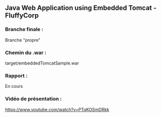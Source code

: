 ## Java Web Application using Embedded Tomcat - FluffyCorp

### Branche finale : 
Branche "propre"

### Chemin du .war : 
target/embeddedTomcatSample.war

### Rapport : 
En cours
  
### Vidéo de présentation : 
https://www.youtube.com/watch?v=PTqKOSmDRkk
